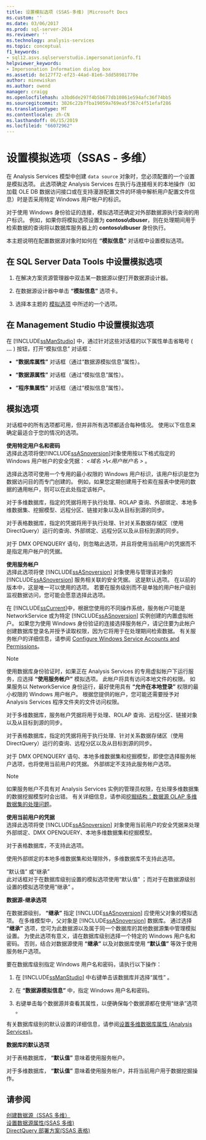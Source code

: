 ```yaml
---
title: 设置模拟选项 (SSAS-多维) |Microsoft Docs
ms.custom: ''
ms.date: 03/06/2017
ms.prod: sql-server-2014
ms.reviewer: ''
ms.technology: analysis-services
ms.topic: conceptual
f1_keywords:
- sql12.asvs.sqlserverstudio.impersonationinfo.f1
helpviewer_keywords:
- Impersonation Information dialog box
ms.assetid: 8e127f72-ef23-44ad-81e6-3dd58981770e
author: minewiskan
ms.author: owend
manager: craigg
ms.openlocfilehash: a3bd6de297f4b5b677db10861e594afc36f74bb5
ms.sourcegitcommit: 3026c22b7fba19059a769ea5f367c4f51efaf286
ms.translationtype: MT
ms.contentlocale: zh-CN
ms.lasthandoff: 06/15/2019
ms.locfileid: "66072962"
---
```

# <a name="set-impersonation-options-ssas---multidimensional"></a>设置模拟选项（SSAS - 多维）
  在 Analysis Services 模型中创建 `data source` 对象时，您必须配置的一个设置是模拟选项。 此选项确定 Analysis Services 在执行与连接相关的本地操作（如加载 OLE DB 数据访问接口或在支持漫游配置文件的环境中解析用户配置文件信息）时是否采用特定 Windows 用户帐户的标识。  
  
 对于使用 Windows 身份验证的连接，模拟选项还确定对外部数据源执行查询的用户标识。 例如，如果你将模拟选项设置为 **contoso\dbuser**，则在处理期间用于检索数据的查询将以数据库服务器上的 **contoso\dbuser** 身份执行。  
  
 本主题说明在配置数据源对象时如何在 **“模拟信息”** 对话框中设置模拟选项。  
  
## <a name="set-impersonation-options-in-sql-server-data-tools"></a>在 SQL Server Data Tools 中设置模拟选项  
  
1.  在解决方案资源管理器中双击某一数据源以便打开数据源设计器。  
  
2.  在数据源设计器中单击 **“模拟信息”** 选项卡。  
  
3.  选择本主题的 [模拟选项](#bkmk_options) 中所述的一个选项。  
  
## <a name="set-impersonation-options-in-management-studio"></a>在 Management Studio 中设置模拟选项  
 在 [!INCLUDE[ssManStudio](../../includes/ssmanstudio-md.md)] 中，通过针对这些对话框的以下属性单击省略号 ( **...** ) 按钮，打开“模拟信息”  对话框：  
  
-   **“数据库属性”** 对话框（通过“数据源模拟信息”属性）。  
  
-   **“数据源属性”** 对话框（通过“模拟信息”属性）。  
  
-   **“程序集属性”** 对话框（通过“模拟信息”属性）。  
  
##  <a name="bkmk_options"></a> 模拟选项  
 对话框中的所有选项都可用，但并非所有选项都适合每种情况。 使用以下信息来确定最适合于您的情况的选项。  
  
 **使用特定用户名和密码**  
 选择此选项将使[!INCLUDE[ssASnoversion](../../includes/ssasnoversion-md.md)]对象使用按以下格式指定的 Windows 用户帐户的安全凭据： *\<域名 >***\\***\<用户帐户名 >* 。  
  
 选择此选项可使用一个专用的最小权限的 Windows 用户标识，该用户标识是您为数据访问目的而专门创建的。 例如，如果您定期创建用于检索在报表中使用的数据的通用帐户，则可以在此处指定该帐户。  
  
 对于多维数据库，指定的凭据将用于执行处理、ROLAP 查询、外部绑定、本地多维数据集、挖掘模型、远程分区、链接对象以及从目标到源的同步。  
  
 对于表格数据库，指定的凭据将用于执行处理、针对关系数据存储区（使用 DirectQuery）运行的查询、外部绑定、远程分区以及从目标到源的同步。  
  
 对于 DMX OPENQUERY 语句，则忽略此选项，并且将使用当前用户的凭据而不是指定用户帐户的凭据。  
  
 **使用服务帐户**  
 选择此选项将使 [!INCLUDE[ssASnoversion](../../includes/ssasnoversion-md.md)] 对象使用与管理该对象的 [!INCLUDE[ssASnoversion](../../includes/ssasnoversion-md.md)] 服务相关联的安全凭据。 这是默认选项。 在以前的版本中，这是唯一可以使用的选项。 若要在服务级别而不是单独的用户帐户级别监视数据访问，您可能会愿意选择此选项。  
  
 在 [!INCLUDE[ssCurrent](../../includes/sscurrent-md.md)]中，根据您使用的不同操作系统，服务帐户可能是 NetworkService 或为特定 [!INCLUDE[ssASnoversion](../../includes/ssasnoversion-md.md)] 实例创建的内置虚拟帐户。 如果您为使用 Windows 身份验证的连接选择服务帐户，请记住要为此帐户创建数据库登录名并授予读取权限，因为它将用于在处理期间检索数据。 有关服务帐户的详细信息，请参阅 [Configure Windows Service Accounts and Permissions](../../database-engine/configure-windows/configure-windows-service-accounts-and-permissions.md)。  
  
> [!NOTE]  
>  使用数据库身份验证时，如果正在 Analysis Services 的专用虚拟帐户下运行服务，应选择 **“使用服务帐户”** 模拟选项。 此帐户将具有访问本地文件的权限。 如果服务以 NetworkService 身份运行，最好使用具有 **“允许在本地登录”** 权限的最小权限的 Windows 用户帐户。 根据您提供的帐户，您可能还需要授予对 Analysis Services 程序文件夹的文件访问权限。  
  
 对于多维数据库，服务帐户凭据将用于处理、ROLAP 查询、远程分区、链接对象以及从目标到源的同步。  
  
 对于表格数据库，指定的凭据将用于执行处理、针对关系数据存储区（使用 DirectQuery）运行的查询、远程分区以及从目标到源的同步。  
  
 对于 DMX OPENQUERY 语句、本地多维数据集和挖掘模型，即使您选择服务帐户选项，也将使用当前用户的凭据。 外部绑定不支持此服务帐户选项。  
  
> [!NOTE]  
>  如果服务帐户不具有对 Analysis Services 实例的管理员权限，在处理多维数据集的数据挖掘模型时会出错。 有关详细信息，请参阅[挖掘结构：数据源 OLAP 多维数据集的处理问题](https://go.microsoft.com/fwlink/?LinkId=251610)。  
  
 **使用当前用户的凭据**  
 选择此选项将使 [!INCLUDE[ssASnoversion](../../includes/ssasnoversion-md.md)] 对象使用当前用户的安全凭据来处理外部绑定、DMX OPENQUERY、本地多维数据集和挖掘模型。  
  
 对于表格数据库，不支持此选项。  
  
 使用外部绑定的本地多维数据集和处理除外，多维数据库不支持此选项。  
  
 “默认值”  或“继承”   
 此对话框对于在数据库级别设置的模拟选项使用“默认值”  ；而对于在数据源级别设置的模拟选项使用“继承”  。  
  
 **数据源-继承选项**  
  
 在数据源级别， **“继承”** 指定 [!INCLUDE[ssASnoversion](../../includes/ssasnoversion-md.md)] 应使用父对象的模拟选项。 在多维模型中，父对象是 [!INCLUDE[ssASnoversion](../../includes/ssasnoversion-md.md)] 数据库。 通过选择 **“继承”** 选项，您可为此数据源以及属于同一个数据库的其他数据源集中管理模拟设置。 为使此选项有意义，请在数据库级别选择一个特定的 Windows 用户名和密码。 否则，结合对数据源使用 **“继承”** 以及对数据库使用 **“默认值”** 等效于使用服务帐户选项。  
  
 要在数据库级别指定 Windows 用户名和密码，请执行以下操作：  
  
1.  在 [!INCLUDE[ssManStudio](../../includes/ssmanstudio-md.md)] 中右键单击该数据库并选择“属性”  。  
  
2.  在 **“数据源模拟信息”** 中，指定 Windows 用户名和密码。  
  
3.  右键单击每个数据源并查看其属性，以便确保每个数据源都在使用“继承”选项  。  
  
 有关数据库级别的默认设置的详细信息，请参阅[设置多维数据库属性 (Analysis Services)](set-multidimensional-database-properties-analysis-services.md)。  
  
 **数据库的默认选项**  
  
 对于表格数据库， **“默认值”** 意味着使用服务帐户。  
  
 对于多维数据库， **“默认值”** 意味着使用服务帐户，并将当前用户用于数据挖掘操作。  
  
## <a name="see-also"></a>请参阅  
 [创建数据源（SSAS 多维）](create-a-data-source-ssas-multidimensional.md)   
 [设置数据源属性&#40;SSAS 多维&#41;](set-data-source-properties-ssas-multidimensional.md)   
 [DirectQuery 部署方案&#40;SSAS 表格&#41;](../directquery-deployment-scenarios-ssas-tabular.md)  
  
  
